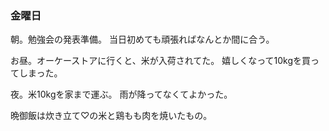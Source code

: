 ### 金曜日

朝。勉強会の発表準備。
当日初めても頑張ればなんとか間に合う。

お昼。オーケーストアに行くと、米が入荷されてた。
嬉しくなって10kgを買ってしまった。

夜。米10kgを家まで運ぶ。
雨が降ってなくてよかった。

晩御飯は炊き立て♡の米と鶏もも肉を焼いたもの。